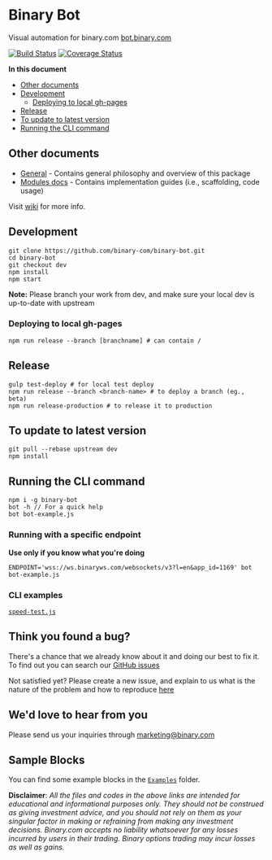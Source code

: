 # Binary Bot

Visual automation for binary.com [bot.binary.com](https://bot.binary.com)

[![Build Status](https://travis-ci.org/binary-com/binary-bot.svg?branch=master)](https://travis-ci.org/binary-com/binary-bot)
[![Coverage Status](https://coveralls.io/repos/github/binary-com/binary-bot/badge.svg?branch=master)](https://coveralls.io/github/binary-com/binary-bot?branch=master)

**In this document**

-   [Other documents](#other-documents)
-   [Development](#development)
    -   [Deploying to local gh-pages](#deploying-to-local-gh-pages)
-   [Release](#release)
-   [To update to latest version](#to-update-to-latest-version)
-   [Running the CLI command](#running-the-cli-command)

## Other documents

-   [General](docs/README.md) - Contains general philosophy and overview of this package
-   [Modules docs](docs/Modules/README.md) - Contains implementation guides (i.e., scaffolding, code usage)

Visit [wiki](https://github.com/binary-com/binary-bot/wiki) for more info.

## Development

```
git clone https://github.com/binary-com/binary-bot.git
cd binary-bot
git checkout dev
npm install
npm start
```

**Note:** Please branch your work from dev, and make sure your local dev is up-to-date with upstream

### Deploying to local gh-pages

```
npm run release --branch [branchname] # can contain /
```

## Release

```
gulp test-deploy # for local test deploy
npm run release --branch <branch-name> # to deploy a branch (eg., beta)
npm run release-production # to release it to production
```

## To update to latest version

```
git pull --rebase upstream dev
npm install
```

## Running the CLI command

```
npm i -g binary-bot
bot -h // For a quick help
bot bot-example.js
```

### Running with a specific endpoint

**Use only if you know what you're doing**

```
ENDPOINT='wss://ws.binaryws.com/websockets/v3?l=en&app_id=1169' bot bot-example.js
```

### CLI examples

[`speed-test.js`](https://github.com/binary-com/binary-bot/blob/master/cli-examples/speed-test.js)

## Think you found a bug?

There's a chance that we already know about it and doing our best to fix it. To find out you can search our [GitHub issues](https://github.com/binary-com/binary-bot/issues)

Not satisfied yet? Please create a new issue, and explain to us what is the nature of the problem and how to reproduce [here](https://github.com/binary-com/binary-bot/issues/new)

## We'd love to hear from you

Please send us your inquiries through marketing@binary.com

## Sample Blocks

You can find some example blocks in the [`Examples`](/examples) folder.

**Disclaimer**: _All the files and codes in the above links are intended for educational and informational purposes only. They should not be construed as giving investment advice, and you should not rely on them as your singular factor in making or refraining from making any investment decisions. Binary.com accepts no liability whatsoever for any losses incurred by users in their trading. Binary options trading may incur losses as well as gains._
